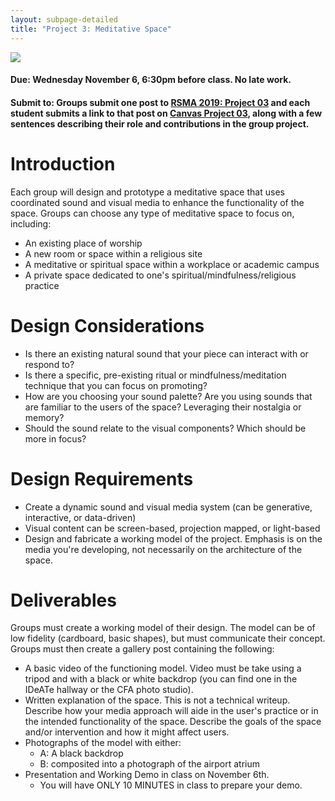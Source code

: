 ```yaml
---
layout: subpage-detailed
title: "Project 3: Meditative Space"
---
```


<img
src="https://images.squarespace-cdn.com/content/v1/5cfd3effe02806000151e559/1566291421506-BTE3RV7CBQG0R0IDX74D/ke17ZwdGBToddI8pDm48kGwqNa-TSATgABi909OK27Z7gQa3H78H3Y0txjaiv_0fDoOvxcdMmMKkDsyUqMSsMWxHk725yiiHCCLfrh8O1z5QPOohDIaIeljMHgDF5CVlOqpeNLcJ80NK65_fV7S1UQSxQa_pE67Ig1CszvlZo11NCLvqIlshiNC_JCcjnOmqOV4zqrbdg_2AqIEjj1Z3Fg/Our+Time-1-5.jpg?format=2500w" 
style="max-width: 600px;" 
/>

#### Due: Wednesday November 6, 6:30pm before class. No late work.

#### Submit to: Groups submit one post to [RSMA 2019: Project 03](http://ideate.xsead.cmu.edu/gallery/pools/03-meditative-space/) and each student submits a link to that post on [Canvas Project 03](https://canvas.cmu.edu/courses/11945/assignments/180416), along with a few sentences describing their role and contributions in the group project.

# Introduction

Each group will design and prototype a meditative space that uses coordinated sound and visual media to enhance the functionality of the space. Groups can choose any type of meditative space to focus on, including:

- An existing place of worship
- A new room or space within a religious site
- A meditative or spiritual space within a workplace or academic campus
- A private space dedicated to one's spiritual/mindfulness/religious practice

# Design Considerations

- Is there an existing natural sound that your piece can interact with or respond to?
- Is there a specific, pre-existing ritual or mindfulness/meditation technique that you can focus on promoting? 
- How are you choosing your sound palette? Are you using sounds that are familiar to the users of the space? Leveraging their nostalgia or memory?
- Should the sound relate to the visual components? Which should be more in focus?

# Design Requirements

- Create a dynamic sound and visual media system (can be generative, interactive, or data-driven)
- Visual content can be screen-based, projection mapped, or light-based
- Design and fabricate a working model of the project. Emphasis is on the media you're developing, not necessarily on the architecture of the space.


# Deliverables

Groups must create a working model of their design. The model can be of low fidelity (cardboard, basic shapes), but must communicate their concept. Groups must then create a gallery post containing the following:

- A basic video of the functioning model. Video must be take using a tripod and with a black or white backdrop (you can find one in the IDeATe hallway or the CFA photo studio).
- Written explanation of the space. This is not a technical writeup. Describe how your media approach will aide in the user's practice or in the intended functionality of the space. Describe the goals of the space and/or intervention and how it might affect users.
- Photographs of the model with either:
  - A: A black backdrop
  - B: composited into a photograph of the airport atrium
- Presentation and Working Demo in class on November 6th.
  - You will have ONLY 10 MINUTES in class to prepare your demo.
